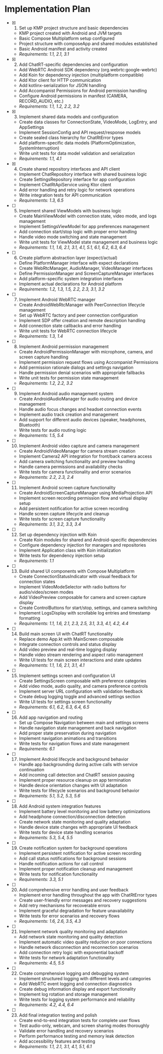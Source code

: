 # Implementation Plan

- [x] 1. Set up KMP project structure and basic dependencies

  - KMP project created with Android and JVM targets
  - Basic Compose Multiplatform setup configured
  - Project structure with composeApp and shared modules established
  - Basic Android manifest and activity created
  - _Requirements: 1.1, 2.1, 3.1_

- [x] 2. Add ChatRT-specific dependencies and configuration

  - Add WebRTC Android SDK dependency (org.webrtc:google-webrtc)
  - Add Koin for dependency injection (multiplatform compatible)
  - Add Ktor client for HTTP communication
  - Add kotlinx-serialization for JSON handling
  - Add Accompanist Permissions for Android permission handling
  - Configure Android permissions in manifest (CAMERA, RECORD_AUDIO, etc.)
  - _Requirements: 1.1, 1.2, 2.2, 3.2_

- [x] 3. Implement shared data models and configuration

  - Create data classes for ConnectionState, VideoMode, LogEntry, and AppSettings
  - Implement SessionConfig and API request/response models
  - Create sealed class hierarchy for ChatRtError types
  - Add platform-specific data models (PlatformOptimization, SystemInterruption)
  - Write unit tests for data model validation and serialization
  - _Requirements: 1.1, 4.1_

- [x] 4. Create shared repository interfaces and API client

  - Implement ChatRepository interface with shared business logic
  - Create SettingsRepository interface for app configuration
  - Implement ChatRtApiService using Ktor client
  - Add error handling and retry logic for network operations
  - Write integration tests for API communication
  - _Requirements: 1.3, 6.5_

- [ ] 5. Implement shared ViewModels with business logic

  - Create MainViewModel with connection state, video mode, and logs management
  - Implement SettingsViewModel for app preferences management
  - Add connection start/stop logic with proper error handling
  - Handle video mode switching and state management
  - Write unit tests for ViewModel state management and business logic
  - _Requirements: 1.1, 1.6, 2.1, 3.1, 4.1, 5.1, 6.1, 6.2, 6.3, 6.4_

- [ ] 6. Create platform abstraction layer (expect/actual)

  - Define PlatformManager interface with expect declarations
  - Create WebRtcManager, AudioManager, VideoManager interfaces
  - Define PermissionManager and ScreenCaptureManager interfaces
  - Add platform-specific system integration interfaces
  - Implement actual declarations for Android platform
  - _Requirements: 1.2, 1.3, 1.5, 2.2, 2.3, 3.1, 3.2_

- [ ] 7. Implement Android WebRTC manager

  - Create AndroidWebRtcManager with PeerConnection lifecycle management
  - Set up WebRTC factory and peer connection configuration
  - Implement SDP offer creation and remote description handling
  - Add connection state callbacks and error handling
  - Write unit tests for WebRTC connection lifecycle
  - _Requirements: 1.3, 1.4_

- [ ] 8. Implement Android permission management

  - Create AndroidPermissionManager with microphone, camera, and screen capture handling
  - Implement permission request flows using Accompanist Permissions
  - Add permission rationale dialogs and settings navigation
  - Handle permission denial scenarios with appropriate fallbacks
  - Write unit tests for permission state management
  - _Requirements: 1.2, 2.2, 3.2_

- [ ] 9. Implement Android audio management system

  - Create AndroidAudioManager for audio routing and device management
  - Handle audio focus changes and headset connection events
  - Implement audio track creation and management
  - Add support for different audio devices (speaker, headphones, Bluetooth)
  - Write tests for audio routing logic
  - _Requirements: 1.5, 5.4_

- [ ] 10. Implement Android video capture and camera management

  - Create AndroidVideoManager for camera stream creation
  - Implement Camera2 API integration for front/back camera access
  - Add camera switching functionality and preview handling
  - Handle camera permissions and availability checks
  - Write tests for camera functionality and error scenarios
  - _Requirements: 2.2, 2.3, 2.4_

- [ ] 11. Implement Android screen capture functionality

  - Create AndroidScreenCaptureManager using MediaProjection API
  - Implement screen recording permission flow and virtual display setup
  - Add persistent notification for active screen recording
  - Handle screen capture lifecycle and cleanup
  - Write tests for screen capture functionality
  - _Requirements: 3.1, 3.2, 3.3, 3.4_

- [ ] 12. Set up dependency injection with Koin

  - Create Koin modules for shared and Android-specific dependencies
  - Configure dependency injection for managers and repositories
  - Implement Application class with Koin initialization
  - Write tests for dependency injection setup
  - _Requirements: 1.1_

- [ ] 13. Build shared UI components with Compose Multiplatform

  - Create ConnectionStatusIndicator with visual feedback for connection states
  - Implement VideoModeSelector with radio buttons for audio/video/screen modes
  - Add VideoPreview composable for camera and screen capture display
  - Create ControlButtons for start/stop, settings, and camera switching
  - Implement LogsDisplay with scrollable log entries and timestamp formatting
  - _Requirements: 1.1, 1.6, 2.1, 2.3, 2.5, 3.1, 3.3, 4.1, 4.2, 4.4_

- [ ] 14. Build main screen UI with ChatRT functionality

  - Replace demo App.kt with MainScreen composable
  - Integrate connection controls and status display
  - Add video preview and real-time logging display
  - Handle video stream rendering and aspect ratio management
  - Write UI tests for main screen interactions and state updates
  - _Requirements: 1.1, 1.6, 2.1, 3.1, 4.1_

- [ ] 15. Implement settings screen and configuration UI

  - Create SettingsScreen composable with preference categories
  - Add video mode, audio quality, and camera preference controls
  - Implement server URL configuration with validation feedback
  - Create debug logging toggle and advanced settings section
  - Write UI tests for settings screen functionality
  - _Requirements: 6.1, 6.2, 6.3, 6.4, 6.5_

- [ ] 16. Add app navigation and routing

  - Set up Compose Navigation between main and settings screens
  - Handle navigation state management and back navigation
  - Add proper state preservation during navigation
  - Implement navigation animations and transitions
  - Write tests for navigation flows and state management
  - _Requirements: 6.1_

- [ ] 17. Implement Android lifecycle and background behavior

  - Handle app backgrounding during active calls with service continuation
  - Add incoming call detection and ChatRT session pausing
  - Implement proper resource cleanup on app termination
  - Handle device orientation changes with UI adaptation
  - Write tests for lifecycle scenarios and background behavior
  - _Requirements: 5.1, 5.2, 5.3, 5.6_

- [ ] 18. Add Android system integration features

  - Implement battery level monitoring and low battery optimizations
  - Add headphone connection/disconnection detection
  - Create network state monitoring and quality adaptation
  - Handle device state changes with appropriate UI feedback
  - Write tests for device state handling scenarios
  - _Requirements: 5.3, 5.4, 5.5_

- [ ] 19. Create notification system for background operations

  - Implement persistent notification for active screen recording
  - Add call status notifications for background sessions
  - Handle notification actions for call control
  - Implement proper notification cleanup and management
  - Write tests for notification functionality
  - _Requirements: 3.3, 5.1_

- [ ] 20. Add comprehensive error handling and user feedback

  - Implement error handling throughout the app with ChatRtError types
  - Create user-friendly error messages and recovery suggestions
  - Add retry mechanisms for recoverable errors
  - Implement graceful degradation for feature unavailability
  - Write tests for error scenarios and recovery flows
  - _Requirements: 1.6, 2.6, 3.5, 4.3_

- [ ] 21. Implement network quality monitoring and adaptation

  - Add network state monitoring and quality detection
  - Implement automatic video quality reduction on poor connections
  - Handle network disconnection and reconnection scenarios
  - Add connection retry logic with exponential backoff
  - Write tests for network adaptation functionality
  - _Requirements: 4.5, 5.5_

- [ ] 22. Create comprehensive logging and debugging system

  - Implement structured logging with different levels and categories
  - Add WebRTC event logging and connection diagnostics
  - Create debug information display and export functionality
  - Implement log rotation and storage management
  - Write tests for logging system performance and reliability
  - _Requirements: 4.2, 4.4, 6.4_

- [ ] 23. Add final integration testing and polish
  - Create end-to-end integration tests for complete user flows
  - Test audio-only, webcam, and screen sharing modes thoroughly
  - Validate error handling and recovery scenarios
  - Perform performance testing and memory leak detection
  - Add accessibility features and testing
  - _Requirements: 1.1, 2.1, 3.1, 4.1, 5.1, 6.1_
